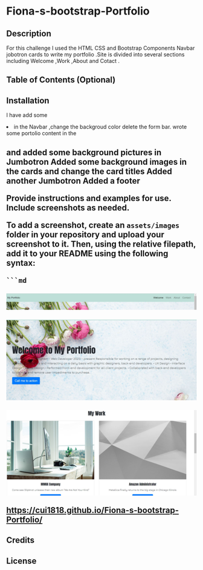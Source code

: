 # Fiona-s-bootstrap-Portfolio
## Description


For this challenge I used the HTML CSS and Bootstrap Components Navbar jobotron cards to write my portfolio 
.Site is divided into several sections including Welcome ,Work ,About and Cotact .


## Table of Contents (Optional)



## Installation

I have add some <nav> <li> in the Navbar ,change the backgroud color delete the form bar.
wrote some portolio content in the <div> <h1><p>and added some background pictures in Jumbotron
Added some background images in the cards and  change the card titles
Added another Jumbotron 
Added a footer


Provide instructions and examples for use. Include screenshots as needed.

To add a screenshot, create an `assets/images` folder in your repository and upload your screenshot to it. Then, using the relative filepath, add it to your README using the following syntax:

    ```md

  
![Navbar](images/screenshot%201.png)



![Jumbotron](images/screenshot2.png)


![cards](images/screenshot%203.png)


https://cui1818.github.io/Fiona-s-bootstrap-Portfolio/

    

## Credits


## License

